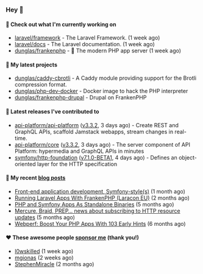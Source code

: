 ### Hey 👋

#### 👷 Check out what I'm currently working on

- [laravel/framework](https://github.com/laravel/framework) - The Laravel Framework. (1 week ago)
- [laravel/docs](https://github.com/laravel/docs) - The Laravel documentation. (1 week ago)
- [dunglas/frankenphp](https://github.com/dunglas/frankenphp) - 🧟 The modern PHP app server (1 week ago)

#### 🌱 My latest projects

- [dunglas/caddy-cbrotli](https://github.com/dunglas/caddy-cbrotli) - A Caddy module providing support for the Brotli compression format.
- [dunglas/php-dev-docker](https://github.com/dunglas/php-dev-docker) - Docker image to hack the PHP interpreter
- [dunglas/frankenphp-drupal](https://github.com/dunglas/frankenphp-drupal) - Drupal on FrankenPHP

#### 🔭 Latest releases I've contributed to

- [api-platform/api-platform](https://github.com/api-platform/api-platform) ([v3.3.2](https://github.com/api-platform/api-platform/releases/tag/v3.3.2), 3 days ago) - Create REST and GraphQL APIs, scaffold Jamstack webapps, stream changes in real-time.
- [api-platform/core](https://github.com/api-platform/core) ([v3.3.2](https://github.com/api-platform/core/releases/tag/v3.3.2), 3 days ago) - The server component of API Platform: hypermedia and GraphQL APIs in minutes
- [symfony/http-foundation](https://github.com/symfony/http-foundation) ([v7.1.0-BETA1](https://github.com/symfony/http-foundation/releases/tag/v7.1.0-BETA1), 4 days ago) - Defines an object-oriented layer for the HTTP specification

#### 📜 My recent [blog posts](https://dunglas.fr)

- [Front-end application development, Symfony-style(s)](https://dunglas.dev/2024/04/front-end-application-development-symfony-styles/) (1 month ago)
- [Running Laravel Apps With FrankenPHP (Laracon EU)](https://dunglas.dev/2024/02/running-laravel-apps-with-frankenphp-laracon-eu/) (2 months ago)
- [PHP and Symfony Apps As Standalone Binaries](https://dunglas.dev/2023/12/php-and-symfony-apps-as-standalone-binaries/) (5 months ago)
- [Mercure, Braid, PREP… news about subscribing to HTTP resource updates](https://dunglas.dev/2023/11/mercure-braid-prep-news-about-subscribing-to-http-resource-updates/) (5 months ago)
- [Webperf: Boost Your PHP Apps With 103 Early Hints](https://dunglas.dev/2023/10/webperf-boost-your-php-apps-with-103-early-hints/) (6 months ago)

#### ❤️ These awesome people [sponsor me](https://github.com/sponsors/dunglas) (thank you!)

- [l0wskilled](https://github.com/l0wskilled) (1 week ago)
- [mgionas](https://github.com/mgionas) (2 weeks ago)
- [StephenMiracle](https://github.com/StephenMiracle) (2 months ago)
